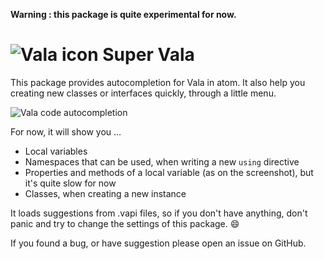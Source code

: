 **Warning : this package is quite experimental for now.**

# ![Vala icon](https://elementary.io/images/developer/vala.svg) Super Vala

This package provides autocompletion for Vala in atom. It also help you creating new classes or interfaces quickly, through a little menu.

![Vala code autocompletion](https://framapic.org/fO9WNcBbybqD/fbCmOsHPXf9M)

For now, it will show you ...

- Local variables
- Namespaces that can be used, when writing a new `using` directive
- Properties and methods of a local variable (as on the screenshot), but it's quite slow for now
- Classes, when creating a new instance

It loads suggestions from .vapi files, so if you don't have anything, don't panic and try to change the settings of this package. :smile:

If you found a bug, or have suggestion please open an issue on GitHub.
